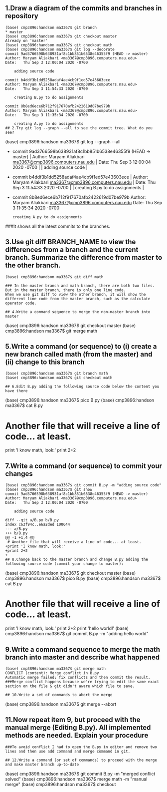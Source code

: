 ## 1.Draw a diagram of the commits and branches in repository
```
(base) cmp3896:handson ma3367$ git branch
* master
(base) cmp3896:handson ma3367$ git checkout master
Already on 'master'
(base) cmp3896:handson ma3367$ git checkout math
(base) cmp3896:handson ma3367$ git log --decorate
commit 9ad3766598b638931af8c1bb851b6538e46355f9 (HEAD -> master)
Author: Maryam Aliakbari <ma3367@cmp3896.computers.nau.edu>
Date:   Thu Sep 3 12:00:04 2020 -0700

    adding source code

commit b4ddf3b1dd5258adaf4ae4cb9f1ed57e43603ece
Author: Maryam Aliakbari <ma3367@cmp3896.computers.nau.edu>
Date:   Thu Sep 3 11:54:33 2020 -0700

    creating B.py to do assignments

commit 8b8ed6ece6b712f917670afb2422619d07be979b
Author: Maryam Aliakbari <ma3367@cmp3896.computers.nau.edu>
Date:   Thu Sep 3 11:35:34 2020 -0700

    creating A.py to do assignments
## 2.Try git log --graph --all to see the commit tree. What do you see?
```
(base) cmp3896:handson ma3367$ git log --graph --all
* commit 9ad3766598b638931af8c1bb851b6538e46355f9 (HEAD -> master)
| Author: Maryam Aliakbari <ma3367@cmp3896.computers.nau.edu>
| Date:   Thu Sep 3 12:00:04 2020 -0700
| 
|     adding source code
| 
* commit b4ddf3b1dd5258adaf4ae4cb9f1ed57e43603ece
| Author: Maryam Aliakbari <ma3367@cmp3896.computers.nau.edu>
| Date:   Thu Sep 3 11:54:33 2020 -0700
| 
|     creating B.py to do assignments
| 
* commit 8b8ed6ece6b712f917670afb2422619d07be979b
  Author: Maryam Aliakbari <ma3367@cmp3896.computers.nau.edu>
  Date:   Thu Sep 3 11:35:34 2020 -0700
  
      creating A.py to do assignments
###It shows all the latest commits to the branches.      
## 3.Use git diff BRANCH_NAME to view the differences from a branch and the current branch. Summarize the difference from master to the other branch.
```
(base) cmp3896:handson ma3367$ git diff math

### In the master branch and math branch, there are both two files. But in the master branch, there is only one line code. 
When we use git diff to view the other branch, it will show the different line code from the master branch, such as the calculate operator code. 

## 4.Write a command sequence to merge the non-master branch into master
```
(base) cmp3896:handson ma3367$ git checkout master
(base) cmp3896:handson ma3367$ git merge math


## 5.Write a command (or sequence) to (i) create a new branch called math (from the master) and (ii) change to this branch
```
(base) cmp3896:handson ma3367$ git branch math
(base) cmp3896:handson ma3367$ git checkout math

## 6.Edit B.py adding the following source code below the content you have there
```
(base) cmp3896:handson ma3367$ pico B.py
(base) cmp3896:handson ma3367$ cat B.py
# Another file that will receive a line of code... at least.
print 'I know math, look:'
print 2+2


## 7.Write a command (or sequence) to commit your changes
```
(base) cmp3896:handson ma3367$ git commit B.py -m "adding source code"
(base) cmp3896:handson ma3367$ git show
commit 9ad3766598b638931af8c1bb851b6538e46355f9 (HEAD -> master)
Author: Maryam Aliakbari <ma3367@cmp3896.computers.nau.edu>
Date:   Thu Sep 3 12:00:04 2020 -0700

    adding source code

diff --git a/B.py b/B.py
index c63f94c..e6a2ded 100644
--- a/B.py
+++ b/B.py
@@ -1 +1,4 @@
 # Another file that will receive a line of code... at least.
+print 'I know math, look:'
+print 2+2
+
## 8.Change back to the master branch and change B.py adding the following source code (commit your change to master):
```
(base) cmp3896:handson ma3367$ git checkout master
(base) cmp3896:handson ma3367$ pico B.py
(base) cmp3896:handson ma3367$ cat B.py
# Another file that will receive a line of code... at least.
print 'I know math, look:'
print 2+2
print 'hello world!'
(base) cmp3896:handson ma3367$ git commit B.py -m "adding hello world"

## 9.Write a command sequence to merge the math branch into master and describe what happened
```
(base) cmp3896:handson ma3367$ git merge math
CONFLICT (content): Merge conflict in B.py
Automatic merge failed; fix conflicts and then commit the result.
###Merge conflict happens because we're trying to edit the same exact section on the file & git didn't aware which file to save.

## 10.Write a set of commands to abort the merge
```
(base) cmp3896:handson ma3367$ git merge --abort

## 11.Now repeat item 9, but proceed with the manual merge (Editing B.py). All implemented methods are needed. Explain your procedure
```
###To avoid conflict I had to open the B.py in editor and remove two lines and then use add command and merge command in git. 

## 12.Write a command (or set of commands) to proceed with the merge and make master branch up-to-date
```
(base) cmp3896:handson ma3367$ git commit B.py -m "merged conflict solved"
(base) cmp3896:handson ma3367$ merge math -m "manual merge"
(base) cmp3896:handson ma3367$ checkout
